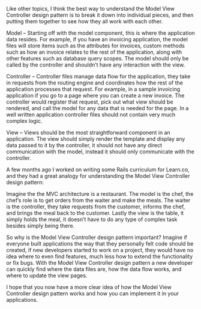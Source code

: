 
Like other topics, I think the best way to understand the Model View Controller design pattern is to break it down into individual pieces, and then putting them together to see how they all work with each other.

Model – Starting off with the model component, this is where the application data resides. For example, if you have an invoicing application, the model files will store items such as the attributes for invoices, custom methods such as how an invoice relates to the rest of the application, along with other features such as database query scopes. The model should only be called by the controller and shouldn’t have any interaction with the view.

Controller – Controller files manage data flow for the application, they take in requests from the routing engine and coordinates how the rest of the application processes that request. For example, in a sample invoicing application if you go to a page where you can create a new invoice. The controller would register that request, pick out what view should be rendered, and call the model for any data that is needed for the page. In a well written application controller files should not contain very much complex logic.

View – Views should be the most straightforward component in an application. The view should simply render the template and display any data passed to it by the controller, it should not have any direct communication with the model, instead it should only communicate with the controller.

A few months ago I worked on writing some Rails curriculum for Learn.co, and they had a great analogy for understanding the Model View Controller design pattern:

Imagine the the MVC architecture is a restaurant. The model is the chef, the chef’s role is to get orders from the waiter and make the meals. The waiter is the controller, they take requests from the customer, informs the chef, and brings the meal back to the customer. Lastly the view is the table, it simply holds the meal, it doesn’t have to do any type of complex task besides simply being there.

So why is the Model View Controller design pattern important? Imagine if everyone built applications the way that they personally felt code should be created, if new developers started to work on a project, they would have no idea where to even find features, much less how to extend the functionality or fix bugs. With the Model View Controller design pattern a new developer can quickly find where the data files are, how the data flow works, and where to update the view pages.

I hope that you now have a more clear idea of how the Model View Controller design pattern works and how you can implement it in your applications.
